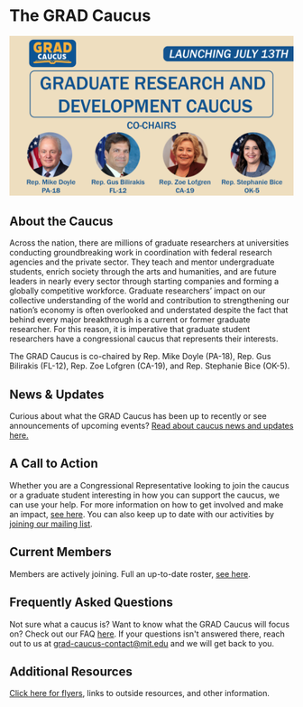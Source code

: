 # The GRAD Caucus

[<img style="float: center;" width=1920 src="/docs/assets/announcement_banner.png">](launch-event.md)

## About the Caucus

Across the nation, there are millions of graduate researchers at universities conducting groundbreaking work in coordination with federal research agencies and the private sector. They teach and mentor undergraduate students, enrich society through the arts and humanities, and are future leaders in nearly every sector through starting companies and forming a globally competitive workforce. Graduate researchers’ impact on our collective understanding of the world and contribution to strengthening our nation’s economy is often overlooked and understated despite the fact that behind every major breakthrough is a current or former graduate researcher. For this reason, it is imperative that graduate student researchers have a congressional caucus that represents their interests.

The GRAD Caucus is co-chaired by Rep. Mike Doyle (PA-18), Rep. Gus Bilirakis (FL-12), Rep. Zoe Lofgren (CA-19), and Rep. Stephanie Bice (OK-5).

## News & Updates
Curious about what the GRAD Caucus has been up to recently or see announcements of upcoming events? [Read about caucus news and updates here.](news-and-updates.md)

## A Call to Action
Whether you are a Congressional Representative looking to join the caucus or a graduate student interesting in how you can support the caucus, we can use your help. For more information on how to get involved and make an impact, [see here](how-to-get-involved.md). You can also keep up to date with our activities by [joining our mailing list](https://mailman.mit.edu/mailman/listinfo/grad-caucus-updates).

## Current Members
Members are actively joining. Full an up-to-date roster, [see here](roster.md).

## Frequently Asked Questions
Not sure what a caucus is? Want to know what the GRAD Caucus will focus on? Check out our FAQ [here](FAQ.md). If your questions isn't answered there, reach out to us at [grad-caucus-contact@mit.edu](mailto:grad-caucus-contact@mit.edu) and we will get back to you.

## Additional Resources
[Click here for flyers](resources.md), links to outside resources, and other information.
